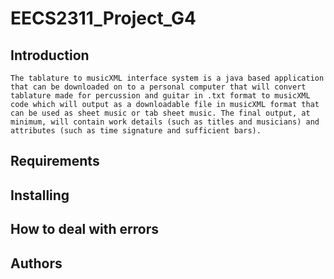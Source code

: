 # EECS2311_Project_G4
## Introduction
	The tablature to musicXML interface system is a java based application that can be downloaded on to a personal computer that will convert tablature made for percussion and guitar in .txt format to musicXML code which will output as a downloadable file in musicXML format that can be used as sheet music or tab sheet music. The final output, at minimum, will contain work details (such as titles and musicians) and attributes (such as time signature and sufficient bars).

## Requirements
## Installing
## How to deal with errors
## Authors 
